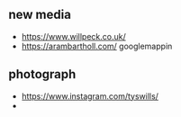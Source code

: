 ## new media 
* https://www.willpeck.co.uk/
* https://arambartholl.com/ googlemappin

## photograph
* https://www.instagram.com/tyswills/
* 
